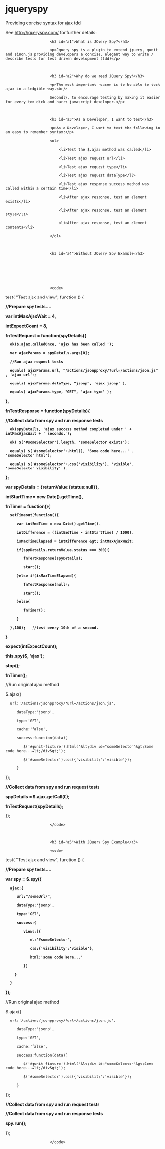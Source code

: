 jqueryspy
=========

Providing concise syntax for ajax tdd

See <a href="http://jqueryspy.com/">http://jqueryspy.com/</a> for further details:

						

						<h3 id="a1">What is JQuery Spy?</h3>

						<p>Jquery spy is a plugin to extend jquery, qunit and sinon.js providing developers a concise, elegant way to write / describe tests for test driven development (tdd)</p>

						

						<h3 id="a2">Why do we need JQuery Spy?</h3>

						<p>The most important reason is to be able to test ajax in a ledgible way.<br/>

						Secondly, to encourage testing by making it easier for every tom dick and harry javascript developer.</p>

						

						<h3 id="a3">As a Developer, I want to test</h3>

						<p>As a Developer, I want to test the following in an easy to remember syntax:</p>

						<ol>

							<li>Test the $.ajax method was called</li>

							<li>Test ajax request url</li>

							<li>Test ajax request type</li>

							<li>Test ajax request dataType</li>

							<li>Test ajax response success method was called within a certain time</li>

							<li>After ajax response, test an element exists</li>

							<li>After ajax response, test an element style</li>

							<li>After ajax response, test an element contents</li>

						</ol>									

						

						<h3 id="a4">Without JQuery Spy Example</h3>	

									

							

						

						<code>

test( "Test ajax and view", function () {

<strong>

//Prepare spy tests....	

   var intMaxAjaxWait = 4,	

   intExpectCount = 8,

   fnTestRequest = function(spyDetails){					

      ok($.ajax.calledOnce, 'ajax has been called ');		

      var ajaxParams = spyDetails.args[0];		

      //Run ajax request tests

      equals( ajaxParams.url, "/actions/jsonpproxy/?url=/actions/json.js" , 'ajax url');  

      equals( ajaxParams.dataType, "jsonp", 'ajax jsonp' ); 			

      equals( ajaxParams.type, "GET", 'ajax type' ); 

   },		

   fnTestResponse = function(spyDetails){	

//Collect data from spy and run response tests		

      ok(spyDetails, 'ajax success method completed under ' + intMaxAjaxWait + ' seconds.');

      ok( $('#someSelector').length, 'someSelector exists'); 

      equals( $('#someSelector').html(), 'Some code here...' , 'someSelector html'); 

      equals( $('#someSelector').css('visibility'), 'visible', 'someSelector visibility' );	

   };

	

   var spyDetails = {returnValue:{status:null}},

   intStartTime = new Date().getTime(),

   fnTimer = function(){

      setTimeout(function(){

         var intEndTime = new Date().getTime(),

         intDifference = ((intEndTime - intStartTime) / 1000),					

         isMaxTimeElapsed = intDifference &gt; intMaxAjaxWait;	

         if(spyDetails.returnValue.status === 200){	

            fnTestResponse(spyDetails); 

            start();

         }else if(isMaxTimeElapsed){			

            fnTestResponse(null); 

            start();

         }else{

            fnTimer();

         }

      },100);	//test every 10th of a second.

   }



   expect(intExpectCount);

   this.spy($, 'ajax');

   stop();

   fnTimer();

</strong>

//Run original ajax method

   $.ajax({

      url:'/actions/jsonpproxy/?url=/actions/json.js',

         dataType:'jsonp',

         type:'GET',

         cache:'false',		

         success:function(data){		

            $('#qunit-fixture').html('&lt;div id="someSelector"&gt;Some code here...&lt;/div&gt;');

            $('#someSelector').css({'visibility':'visible'});

         }

   });		

<strong>	

//Collect data from spy and run request tests	

   spyDetails = $.ajax.getCall(0);

   fnTestRequest(spyDetails);	   

   </strong>

}); 



						</code>

						

						<h3 id="a5">With JQuery Spy Example</h3>

						<code>

test( "Test ajax and view", function () { 

 	

<strong>	

//Prepare spy tests....	

   var spy = $.spy({

      ajax:{

         url:"/someUrl/",		 

         dataType:'jsonp',

         type:'GET',

         success:{

            views:[{

               el:'#someSelector',

               css:{'visibility':'visible'},

               html:'some code here...'					

            }]

        }

      }			

   });

   </strong>

//Run original ajax method

   $.ajax({

      url:'/actions/jsonpproxy/?url=/actions/json.js',

         dataType:'jsonp',

         type:'GET',

         cache:'false',		

         success:function(data){		

            $('#qunit-fixture').html('&lt;div id="someSelector"&gt;Some code here...&lt;/div&gt;');

            $('#someSelector').css({'visibility':'visible'});

         }

   });	

   <strong>

//Collect data from spy and run request tests

//Collect data from spy and run response tests

   spy.run();</strong>

});		 

						</code>	

